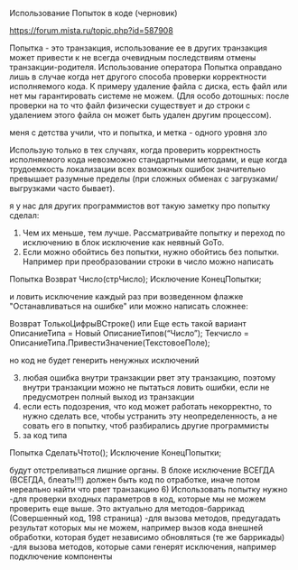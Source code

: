 Использование Попыток в коде (черновик)

https://forum.mista.ru/topic.php?id=587908

Попытка - это транзакция, использование ее в других транзакция может привести к не всегда очевидным последствиям отмены транзакции-родителя.
Использование оператора Попытка оправдано лишь в случае когда нет другого способа проверки корректности исполняемого кода. К примеру удаление файла с диска, есть файл или нет мы гарантировать системе не можем. (Для особо дотошных: после проверки на то что файл физически существует и до строки с удалением этого файла он может быть удален другим процессом).

меня с детства учили, что и попытка, и метка - одного уровня зло

Использую только в тех случаях, когда проверить корректность исполняемого кода невозможно стандартными методами, и еще когда трудоемкость локализации всех возможных ошибок значительно превышает разумные пределы (при сложных обменах с загрузками/выгрузками часто бывает).

я у нас для других программистов вот такую заметку про попытку сделал:

1) Чем их меньше, тем лучше. Рассматривайте попытку и переход по исключению в блок исключение как неявный GoTo.
2) Если можно обойтись без попытки, нужно обойтись без попытки. Например при преобразовании строки в число можно написать


Попытка
Возврат Число(стрЧисло);
Исключение
КонецПопытки;


и ловить исключение каждый раз при возведенном флажке "Останавливаться на ошибке"
или можно написать сложнее:

Возврат ТолькоЦифрыВСтроке()
или
Еще есть такой вариант
ОписаниеТипа = Новый ОписаниеТипов(“Число”);
Текчисло = ОписаниеТипа.ПривестиЗначение(ТекстовоеПоле);

но код не будет генерить ненужных исключений

3) любая ошибка внутри транзакции рвет эту транзакцию, поэтому внутри транзакции можно не пытаться ловить ошибки, если не предусмотрен полный выход из транзакции
4) если есть подозрения, что код может работать некорректно, то нужно сделать все, чтобы устранить эту неопределенность, а не совать его в попытку, чтоб разбирались другие программисты
5) за код типа

Попытка
СделатьЧтото();
Исключение
КонецПопытки;

будут отстреливаться лишние органы. В блоке исключение ВСЕГДА (ВСЕГДА, блеать!!!) должен быть код по отработке, иначе потом нереально найти что рвет транзакцию
6) Использовать попытку нужно
-для проверки входных параметров в код, которые мы не можем проверить еще выше. Это актуально для методов-баррикад (Совершенный код, 198 страница)
-для вызова методов, предугадать результат которых мы не можем, например вызов кода внешней обработки, которая будет независимо обновляться (те же баррикады)
-для вызова методов, которые сами генерят исключения, например подключение компоненты